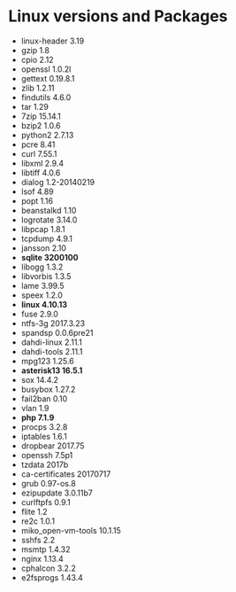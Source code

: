 # Linux versions and Packages

* linux-header 3.19
* gzip 1.8
* cpio 2.12
* openssl 1.0.2l
* gettext 0.19.8.1
* zlib 1.2.11
* findutils 4.6.0
* tar 1.29
* 7zip 15.14.1
* bzip2 1.0.6
* python2 2.7.13
* pcre 8.41
* curl 7.55.1
* libxml 2.9.4
* libtiff 4.0.6
* dialog 1.2-20140219
* lsof 4.89
* popt 1.16
* beanstalkd 1.10
* logrotate 3.14.0
* libpcap 1.8.1
* tcpdump 4.9.1
* jansson 2.10
* **sqlite 3200100**
* libogg 1.3.2
* libvorbis 1.3.5
* lame 3.99.5
* speex 1.2.0
* **linux 4.10.13**
* fuse 2.9.0
* ntfs-3g 2017.3.23
* spandsp 0.0.6pre21
* dahdi-linux 2.11.1
* dahdi-tools 2.11.1
* mpg123 1.25.6
* **asterisk13 16.5.1**
* sox 14.4.2
* busybox 1.27.2
* fail2ban 0.10
* vlan 1.9
* **php 7.1.9**
* procps 3.2.8
* iptables 1.6.1
* dropbear 2017.75
* openssh 7.5p1
* tzdata 2017b
* ca-certificates 20170717
* grub 0.97-os.8
* ezipupdate 3.0.11b7
* curlftpfs 0.9.1
* flite 1.2
* re2c 1.0.1
* miko\_open-vm-tools 10.1.15
* sshfs 2.2
* msmtp 1.4.32
* nginx 1.13.4
* cphalcon 3.2.2
* e2fsprogs 1.43.4
